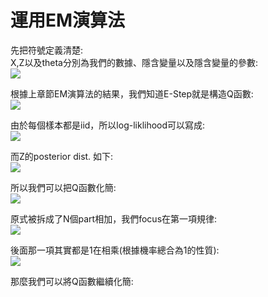 # 運用EM演算法
先把符號定義清楚:  
X,Z以及theta分別為我們的數據、隱含變量以及隱含變量的參數:  
<img src="https://latex.codecogs.com/png.image?\inline&space;\dpi{110}\\X=(x_1,&space;x_2,&space;...,&space;x_N)&space;\\Z=(z_1,&space;z_2,&space;...,&space;z_N)&space;\\&space;\theta=(p,&space;\mu&space;,&space;\Sigma&space;)&space;\\\\p=(p_1,&space;p_2,&space;...,&space;p_k)\\\mu&space;=&space;(u_1,&space;u_2,&space;...,&space;u_k)\\\Sigma&space;=&space;(\Sigma_1,&space;\Sigma_2,&space;...,&space;\Sigma_k)&space;&space;" />

根據上章節EM演算法的結果，我們知道E-Step就是構造Q函數:  
<img src="https://latex.codecogs.com/png.image?\inline&space;\dpi{110}Q(\theta&space;,&space;\hat{\theta^{(t)}})=E_{Z|X,\theta^{(i)}}[logP(X,Z|\theta)]"  />

由於每個樣本都是iid，所以log-liklihood可以寫成:  
<img src="https://latex.codecogs.com/png.image?\inline&space;\dpi{110}logP(X,Z|\theta&space;)=log(\prod_{i=1}^{N}P(x_i,&space;z_i|\theta))=\sum_{i=1}^{N}logP(x_i,&space;z_i|\theta)" />  

而Z的posterior dist. 如下:  
<img src="https://latex.codecogs.com/png.image?\inline&space;\dpi{110}P(Z|X,\theta^{(t)})=\prod_{i=1}^{N}P(z_i|x_i,\theta^{(t)})" />  

所以我們可以把Q函數化簡:  
<img src="https://latex.codecogs.com/png.image?\inline&space;\dpi{110}\sum_{Z}\left&space;[&space;\left&space;(&space;\sum_{i=1}^{N}logP(x_i,z_i|\theta)&space;\right&space;)P(Z|X,\theta^{(t)})&space;\right&space;]&space;\\=&space;\sum_{Z}[logP(x_1,z_1|\theta)P(Z|X,\theta^{(t)}|)&plus;...&plus;logP(x_N,z_N|\theta)P(Z|X,\theta^{(t)}|)]" />

原式被拆成了N個part相加，我們focus在第一項規律:  
<img src="https://latex.codecogs.com/png.image?\inline&space;\dpi{110}\sum_{Z}\left&space;(&space;logP(x_1,z_1|\theta&space;)P(Z|X,\theta^{(t)})&space;\right)&space;\\=&space;\sum_{z_1...z_N}\left&space;(&space;logP(x_1,z_1|\theta&space;)\prod_{i=1}^{N}P(z_i|x_i,&space;\theta^{(t)})&space;\right)\\=&space;\sum_{z_1...z_N}&space;logP(x_1,z_1|\theta&space;)P(z_1|x_1,&space;\theta^{(t)})\left&space;(&space;\prod_{i=2}^{N}P(z_i|x_i,&space;\theta^{(t)})&space;\right&space;)\\=&space;\sum_{z_1}\sum_{z_2...z_N}&space;logP(x_1,z_1|\theta&space;)P(z_1|x_1,&space;\theta^{(t)})\left&space;(&space;\prod_{i=2}^{N}P(z_i|x_i,&space;\theta^{(t)})&space;\right&space;)\\=&space;\sum_{z_1}&space;logP(x_1,z_1|\theta&space;)P(z_1|x_1,&space;\theta^{(t)})&space;*&space;\sum_{z_2...z_N}\left&space;(&space;\prod_{i=2}^{N}P(z_i|x_i,&space;\theta^{(t)})&space;\right&space;)" />  

後面那一項其實都是1在相乘(根據機率總合為1的性質):  
<img src="https://latex.codecogs.com/png.image?\inline&space;\dpi{110}\sum_{z_2...z_N}\left&space;(&space;\prod_{i=2}^{N}P(z_i|x_i,&space;\theta^{(t)})&space;\right&space;)\\=&space;\sum_{z_2}\sum_{z_3}...\sum_{z_N}\left&space;(&space;P(z_2|x_2,&space;\theta^{(t)})...P(z_N|x_N,&space;\theta^{(t)})&space;\right&space;)\\=&space;\sum_{z_2}P(z_2|x_2,&space;\theta^{(t)})\sum_{z_3}P(z_3|x_3,&space;\theta^{(t)})...\sum_{z_N}P(z_N|x_N,&space;\theta^{(t)})\\&space;=&space;1*1*...*1\\=&space;1&space;&space;" />  

那麼我們可以將Q函數繼續化簡:  
